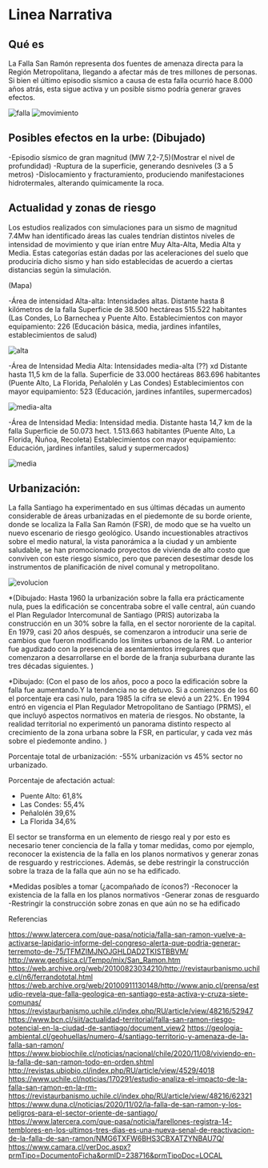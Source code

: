 # Linea Narrativa


## Qué es
La Falla San Ramón representa dos fuentes de amenaza directa para la Región Metropolitana, llegando a afectar más de tres millones de personas. Si bien el último episodio sísmico a causa de esta falla ocurrió hace 8.000 años atrás, esta sigue activa y un posible sismo podría generar graves efectos.  

![falla](falla_vista.png)
![movimiento](movimiento.png)

## Posibles efectos en la urbe: (Dibujado)
-Episodio sísmico de gran magnitud (MW 7,2-7,5)(Mostrar el nivel de profundidad)
-Ruptura de la superficie, generando desniveles (3 a 5 metros)
-Dislocamiento y fracturamiento, produciendo manifestaciones hidrotermales, alterando químicamente la roca.


## Actualidad y zonas de riesgo

Los estudios realizados con simulaciones para un sismo de magnitud 7.4Mw han identificado áreas las cuales tendrían distintos niveles de intensidad de movimiento y que irían entre Muy Alta-Alta, Media Alta y Media. Estas categorías están dadas por las aceleraciones del suelo que produciría dicho sismo y han sido establecidas de acuerdo a ciertas distancias según la simulación. 

(Mapa)

-Área de intensidad Alta-alta:
Intensidades altas.
Distante hasta 8 kilómetros de la falla
Superficie de 38.500 hectáreas
515.522 habitantes (Las Condes, Lo Barnechea y Puente Alto.
Establecimientos con mayor equipamiento: 226 (Educación básica, media, jardines infantiles, establecimientos de salud)

![alta](alta-alta.png)

-Área de Intensidad Media Alta:
Intensidades media-alta (??) xd
Distante hasta 11,5 km de la falla.
Superficie de 33.000 hectáreas
863.696 habitantes (Puente Alto, La Florida, Peñalolén y Las Condes)
Establecimientos con mayor equipamiento: 523 (Educación, jardines infantiles, supermercados)

![media-alta](media-alt.png)


-Área de Intensidad Media:
Intensidad media.
Distante hasta 14,7 km de la falla
Superficie de 50.073 hect.
1.513.663 habitantes (Puente Alto, La Florida, Ñuñoa, Recoleta)
Establecimientos con mayor equipamiento: Educación, jardines infantiles, salud y supermercados)

![media](media.png)


## Urbanización: 

La falla Santiago ha experimentado en sus últimas décadas un aumento considerable de áreas urbanizadas en el piedemonte de su borde oriente, donde se localiza la Falla San Ramón (FSR), de modo que se ha vuelto un nuevo escenario de riesgo geológico. Usando incuestionables atractivos sobre el medio natural, la vista panorámica a la ciudad y un ambiente saludable, se han promocionado proyectos de vivienda de alto costo que conviven con este riesgo sísmico, pero que parecen desestimar desde los instrumentos de planificación de nivel comunal y metropolitano.

![evolucion](evolucion_urbana.png)

*(Dibujado: Hasta 1960 la urbanización sobre la falla era prácticamente nula, pues la edificación se concentraba sobre el valle central, aún cuando el Plan Regulador Intercomunal de Santiago (PRIS) autorizaba la construcción en un 30% sobre la falla, en el sector nororiente de la capital. En 1979, casi 20 años después, se comenzaron a introducir una serie de cambios que fueron modificando los límites urbanos de la RM. Lo anterior fue agudizado con la presencia de asentamientos irregulares que comenzaron a desarrollarse en el borde de la franja suburbana durante las tres décadas siguientes. )

*Dibujado: (Con el paso de los años, poco a poco la edificación sobre la falla fue aumentando.Y la tendencia no se detuvo. Si a comienzos de los 60 el porcentaje era casi nulo, para 1985 la cifra se elevó a un 22%. En 1994 entró en vigencia el Plan Regulador Metropolitano de Santiago (PRMS), el que incluyó aspectos normativos en materia de riesgos. No obstante, la realidad territorial no experimentó un panorama distinto respecto al crecimiento de la zona urbana sobre la FSR, en particular, y cada vez más sobre el piedemonte andino. )

Porcentaje total de urbanización:
-55% urbanización vs 45% sector no urbanizado.

Porcentaje de afectación actual: 
- Puente Alto: 61,8%
- Las Condes: 55,4%
- Peñalolén 39,6% 
- La Florida 34,6%

El sector se transforma en un elemento de riesgo real y por esto es necesario tener conciencia de la falla y tomar medidas, como por ejemplo, reconocer la existencia de la falla en los planos normativos y generar zonas de resguardo y restricciones. Además, se debe restringir la construcción sobre la traza de la falla que aún no se ha edificado. 

*Medidas posibles a tomar (¿acompañado de íconos?)
-Reconocer la existencia de la falla en los planos normativos
-Generar zonas de resguardo 
-Restringir la construcción sobre zonas en que aún no se ha edificado



Referencias


https://www.latercera.com/que-pasa/noticia/falla-san-ramon-vuelve-a-activarse-lapidario-informe-del-congreso-alerta-que-podria-generar-terremoto-de-75/TFMZIMJNOJGHLDAD2TKISTBBVM/
http://www.geofisica.cl/Tempo/mix/San_Ramon.htm
https://web.archive.org/web/20100823034210/http://revistaurbanismo.uchile.cl/n6/ferrandototal.html
https://web.archive.org/web/20100911130148/http://www.anip.cl/prensa/estudio-revela-que-falla-geologica-en-santiago-esta-activa-y-cruza-siete-comunas/
https://revistaurbanismo.uchile.cl/index.php/RU/article/view/48216/52947
https://www.bcn.cl/siit/actualidad-territorial/falla-san-ramon-riesgo-potencial-en-la-ciudad-de-santiago/document_view2
https://geologia-ambiental.cl/geohuellas/numero-4/santiago-territorio-y-amenaza-de-la-falla-san-ramon/
https://www.biobiochile.cl/noticias/nacional/chile/2020/11/08/viviendo-en-la-falla-de-san-ramon-todo-en-orden.shtml
http://revistas.ubiobio.cl/index.php/RU/article/view/4529/4018
https://www.uchile.cl/noticias/170291/estudio-analiza-el-impacto-de-la-falla-san-ramon-en-la-rm-
https://revistaurbanismo.uchile.cl/index.php/RU/article/view/48216/62321
https://www.duna.cl/noticias/2020/11/02/la-falla-de-san-ramon-y-los-peligros-para-el-sector-oriente-de-santiago/
https://www.latercera.com/que-pasa/noticia/farellones-registra-14-temblores-en-los-ultimos-tres-dias-es-una-nueva-senal-de-reactivacion-de-la-falla-de-san-ramon/NMG6TXFW6BHS3CBXATZYNBAU7Q/
https://www.camara.cl/verDoc.aspx?prmTipo=DocumentoFicha&prmID=238716&prmTipoDoc=LOCAL

